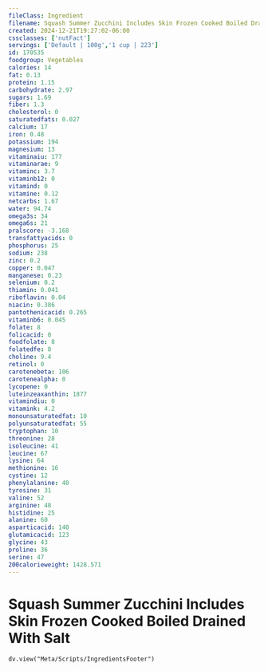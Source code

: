 ```yaml
---
fileClass: Ingredient
filename: Squash Summer Zucchini Includes Skin Frozen Cooked Boiled Drained With Salt
created: 2024-12-21T19:27:02-06:00
cssclasses: ['nutFact']
servings: ['Default | 100g','1 cup | 223']
id: 170535
foodgroup: Vegetables
calories: 14
fat: 0.13
protein: 1.15
carbohydrate: 2.97
sugars: 1.69
fiber: 1.3
cholesterol: 0
saturatedfats: 0.027
calcium: 17
iron: 0.48
potassium: 194
magnesium: 13
vitaminaiu: 177
vitaminarae: 9
vitaminc: 3.7
vitaminb12: 0
vitamind: 0
vitamine: 0.12
netcarbs: 1.67
water: 94.74
omega3s: 34
omega6s: 21
pralscore: -3.168
transfattyacids: 0
phosphorus: 25
sodium: 238
zinc: 0.2
copper: 0.047
manganese: 0.23
selenium: 0.2
thiamin: 0.041
riboflavin: 0.04
niacin: 0.386
pantothenicacid: 0.265
vitaminb6: 0.045
folate: 8
folicacid: 0
foodfolate: 8
folatedfe: 8
choline: 9.4
retinol: 0
carotenebeta: 106
carotenealpha: 0
lycopene: 0
luteinzeaxanthin: 1877
vitamindiu: 0
vitamink: 4.2
monounsaturatedfat: 10
polyunsaturatedfat: 55
tryptophan: 10
threonine: 28
isoleucine: 41
leucine: 67
lysine: 64
methionine: 16
cystine: 12
phenylalanine: 40
tyrosine: 31
valine: 52
arginine: 48
histidine: 25
alanine: 60
asparticacid: 140
glutamicacid: 123
glycine: 43
proline: 36
serine: 47
200calorieweight: 1428.571
---
```


# Squash Summer Zucchini Includes Skin Frozen Cooked Boiled Drained With Salt

```dataviewjs
dv.view("Meta/Scripts/IngredientsFooter")
```